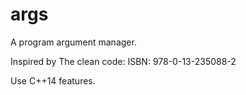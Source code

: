# args
A program argument manager.

Inspired by The clean code: ISBN: 978-0-13-235088-2

Use C++14 features.